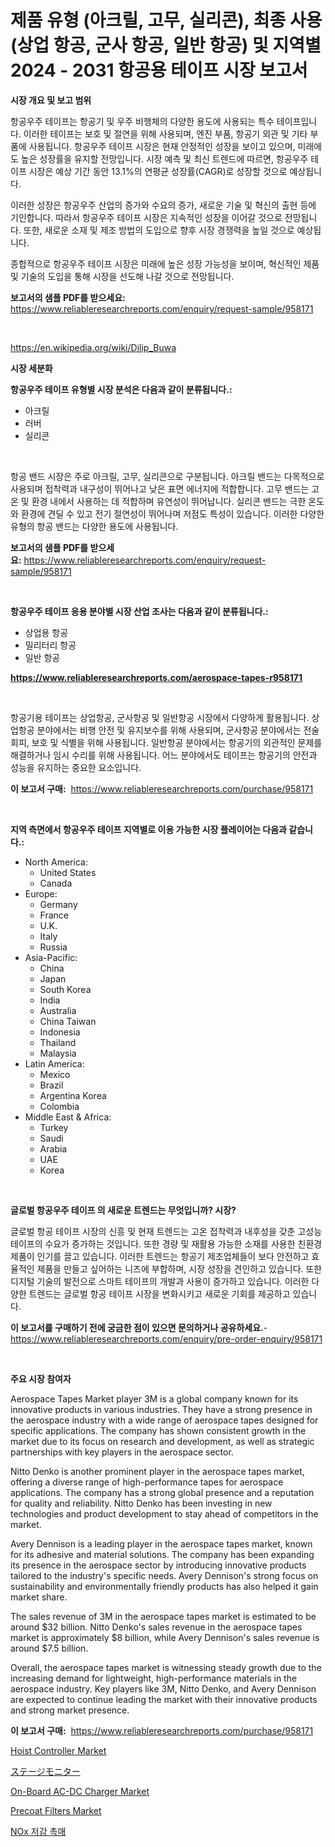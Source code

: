 <p><h1>제품 유형 (아크릴, 고무, 실리콘), 최종 사용 (상업  항공, 군사 항공, 일반 항공) 및 지역별 2024 - 2031 항공용 테이프 시장 보고서</h1></p><p><strong>시장 개요 및 보고 범위</strong></p>
<p><p>항공우주 테이프는 항공기 및 우주 비행체의 다양한 용도에 사용되는 특수 테이프입니다. 이러한 테이프는 보호 및 절연을 위해 사용되며, 엔진 부품, 항공기 외관 및 기타 부품에 사용됩니다. 항공우주 테이프 시장은 현재 안정적인 성장을 보이고 있으며, 미래에도 높은 성장률을 유지할 전망입니다. 시장 예측 및 최신 트렌드에 따르면, 항공우주 테이프 시장은 예상 기간 동안 13.1%의 연평균 성장률(CAGR)로 성장할 것으로 예상됩니다.</p><p>이러한 성장은 항공우주 산업의 증가와 수요의 증가, 새로운 기술 및 혁신의 출현 등에 기인합니다. 따라서 항공우주 테이프 시장은 지속적인 성장을 이어갈 것으로 전망됩니다. 또한, 새로운 소재 및 제조 방법의 도입으로 향후 시장 경쟁력을 높일 것으로 예상됩니다.</p><p>종합적으로 항공우주 테이프 시장은 미래에 높은 성장 가능성을 보이며, 혁신적인 제품 및 기술의 도입을 통해 시장을 선도해 나갈 것으로 전망됩니다.</p></p>
<p><strong>보고서의 샘플 PDF를 받으세요:</strong> <a href="https://www.reliableresearchreports.com/enquiry/request-sample/958171">https://www.reliableresearchreports.com/enquiry/request-sample/958171</a></p>
<p>&nbsp;</p>
<p><a href="https://en.wikipedia.org/wiki/Dilip_Buwa">https://en.wikipedia.org/wiki/Dilip_Buwa</a></p>
<p><strong>시장 세분화</strong></p>
<p><strong>항공우주 테이프 유형별 시장 분석은 다음과 같이 분류됩니다.:</strong></p>
<p><ul><li>아크릴</li><li>러버</li><li>실리콘</li></ul></p>
<p>&nbsp;</p>
<p><p>항공 밴드 시장은 주로 아크릴, 고무, 실리콘으로 구분됩니다. 아크릴 밴드는 다목적으로 사용되며 접착력과 내구성이 뛰어나고 낮은 표면 에너지에 적합합니다. 고무 밴드는 고온 및 환경 내에서 사용하는 데 적합하며 유연성이 뛰어납니다. 실리콘 밴드는 극한 온도와 환경에 견딜 수 있고 전기 절연성이 뛰어나며 저점도 특성이 있습니다. 이러한 다양한 유형의 항공 밴드는 다양한 용도에 사용됩니다.</p></p>
<p><strong>보고서의 샘플 PDF를 받으세요:</strong>&nbsp;<a href="https://www.reliableresearchreports.com/enquiry/request-sample/958171">https://www.reliableresearchreports.com/enquiry/request-sample/958171</a></p>
<p>&nbsp;</p>
<p><strong> 항공우주 테이프 응용 분야별 시장 산업 조사는 다음과 같이 분류됩니다.:</strong></p>
<p><ul><li>상업용 항공</li><li>밀리터리 항공</li><li>일반 항공</li></ul></p>
<p><strong><a href="https://www.reliableresearchreports.com/aerospace-tapes-r958171">https://www.reliableresearchreports.com/aerospace-tapes-r958171</a></strong></p>
<p>&nbsp;</p>
<p><p>항공기용 테이프는 상업항공, 군사항공 및 일반항공 시장에서 다양하게 활용됩니다. 상업항공 분야에서는 비행 안전 및 유지보수를 위해 사용되며, 군사항공 분야에서는 전술회피, 보호 및 식별을 위해 사용됩니다. 일반항공 분야에서는 항공기의 외관적인 문제를 해결하거나 임시 수리를 위해 사용됩니다. 어느 분야에서도 테이프는 항공기의 안전과 성능을 유지하는 중요한 요소입니다.</p></p>
<p><strong>이 보고서 구매:</strong>&nbsp; <a href="https://www.reliableresearchreports.com/purchase/958171">https://www.reliableresearchreports.com/purchase/958171</a></p>
<p>&nbsp;</p>
<p><strong>지역 측면에서 항공우주 테이프 지역별로 이용 가능한 시장 플레이어는 다음과 같습니다.:</strong></p>
<p><ul>
    <li>
        North America:
        <ul>
            <li>United States</li>
            <li>Canada</li>
        </ul>
    </li>
    <li>
        Europe:
        <ul>
            <li>Germany</li>
            <li>France</li>
            <li>U.K.</li>
            <li>Italy</li>
            <li>Russia</li>
        </ul>
    </li>
    <li>
        Asia-Pacific:
        <ul>
            <li>China</li>
            <li>Japan</li>
            <li>South Korea</li>
            <li>India</li>
            <li>Australia</li>
            <li>China Taiwan</li>
            <li>Indonesia</li>
            <li>Thailand</li>
            <li>Malaysia</li>
        </ul>
    </li>
    <li>
        Latin America:
        <ul>
            <li>Mexico</li>
            <li>Brazil</li>
            <li>Argentina Korea</li>
            <li>Colombia</li>
        </ul>
    </li>
    <li>
        Middle East & Africa:
        <ul>
            <li>Turkey</li>
            <li>Saudi</li>
            <li>Arabia</li>
            <li>UAE</li>
            <li>Korea</li>
        </ul>
    </li>
    </ul></p>
<p>&nbsp;</p>
<p><strong>글로벌 항공우주 테이프 의 새로운 트렌드는 무엇입니까? 시장?</strong></p>
<p><p>글로벌 항공 테이프 시장의 신흥 및 현재 트렌드는 고온 접착력과 내후성을 갖춘 고성능 테이프의 수요가 증가하는 것입니다. 또한 경량 및 재활용 가능한 소재를 사용한 친환경 제품이 인기를 끌고 있습니다. 이러한 트렌드는 항공기 제조업체들이 보다 안전하고 효율적인 제품을 만들고 싶어하는 니즈에 부합하며, 시장 성장을 견인하고 있습니다. 또한 디지털 기술의 발전으로 스마트 테이프의 개발과 사용이 증가하고 있습니다. 이러한 다양한 트렌드는 글로벌 항공 테이프 시장을 변화시키고 새로운 기회를 제공하고 있습니다.</p></p>
<p><strong>이 보고서를 구매하기 전에 궁금한 점이 있으면 문의하거나 공유하세요.</strong>- <a href="https://www.reliableresearchreports.com/enquiry/pre-order-enquiry/958171">https://www.reliableresearchreports.com/enquiry/pre-order-enquiry/958171</a></p>
<p>&nbsp;</p>
<p><strong>주요 시장 참여자</strong></p>
<p><p>Aerospace Tapes Market player 3M is a global company known for its innovative products in various industries. They have a strong presence in the aerospace industry with a wide range of aerospace tapes designed for specific applications. The company has shown consistent growth in the market due to its focus on research and development, as well as strategic partnerships with key players in the aerospace sector.</p><p>Nitto Denko is another prominent player in the aerospace tapes market, offering a diverse range of high-performance tapes for aerospace applications. The company has a strong global presence and a reputation for quality and reliability. Nitto Denko has been investing in new technologies and product development to stay ahead of competitors in the market.</p><p>Avery Dennison is a leading player in the aerospace tapes market, known for its adhesive and material solutions. The company has been expanding its presence in the aerospace sector by introducing innovative products tailored to the industry's specific needs. Avery Dennison's strong focus on sustainability and environmentally friendly products has also helped it gain market share.</p><p>The sales revenue of 3M in the aerospace tapes market is estimated to be around $32 billion. Nitto Denko's sales revenue in the aerospace tapes market is approximately $8 billion, while Avery Dennison's sales revenue is around $7.5 billion.</p><p>Overall, the aerospace tapes market is witnessing steady growth due to the increasing demand for lightweight, high-performance materials in the aerospace industry. Key players like 3M, Nitto Denko, and Avery Dennison are expected to continue leading the market with their innovative products and strong market presence.</p></p>
<p><strong>이 보고서 구매:</strong>&nbsp;&nbsp;<a href="https://www.reliableresearchreports.com/purchase/958171">https://www.reliableresearchreports.com/purchase/958171</a></p>
<p><p><a href="https://issuu.com/reportprime-2/docs/hoist-controller-market-size-2030.pptx">Hoist Controller Market</a></p><p><a href="https://github.com/RandallRunte2023/Market-Research-Report-List-2/blob/main/285306745397.md">ステージモニター</a></p><p><a href="https://medium.com/@luke.bailey5468/comprehensive-analysis-of-the-global-on-board-ac-dc-charger-market-growth-trends-market-13205546d6dc">On-Board AC-DC Charger Market</a></p><p><a href="https://github.com/lianapter60/Market-Research-Report-List-1/blob/main/precoat-filters-market.md">Precoat Filters Market</a></p><p><a href="https://medium.com/@uisoxxuy65/2024%EB%85%84%EB%B6%80%ED%84%B0-2031%EB%85%84%EA%B9%8C%EC%A7%80%EC%9D%98-%EA%B8%80%EB%A1%9C%EB%B2%8C-nox-%EC%A0%80%EA%B0%90-%EC%B4%89%EB%A7%A4-%EC%8B%9C%EC%9E%A5-%EA%B8%B0%ED%9A%8C-%EB%B0%8F-%EC%98%88%EC%B8%A1-432936765770">NOx 저감 촉매</a></p></p>